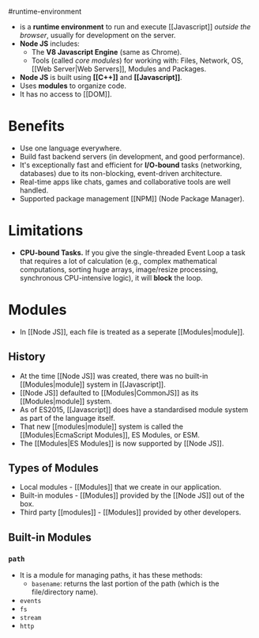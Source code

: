 #runtime-environment
- is a **runtime environment** to run and execute [[Javascript]] *outside the browser*, usually for development on the server.
- **Node JS** includes:
	- The **V8 Javascript Engine** (same as Chrome).
	- Tools (called *core modules*) for working with: Files, Network, OS, [[Web Server|Web Servers]], Modules and Packages.
- **Node JS** is built using **[[C++]]** and **[[Javascript]]**.
- Uses **modules** to organize code.
- It has no access to [[DOM]].
# Benefits
- Use one language everywhere.
- Build fast backend servers (in development, and good performance).
- It's exceptionally fast and efficient for **I/O-bound** tasks (networking, databases) due to its non-blocking, event-driven architecture.
- Real-time apps like chats, games and collaborative tools are well handled.
- Supported package management [[NPM]] (Node Package Manager).
# Limitations
- **CPU-bound Tasks.** If you give the single-threaded Event Loop a task that requires a lot of calculation (e.g., complex mathematical computations, sorting huge arrays, image/resize processing, synchronous CPU-intensive logic), it will **block** the loop.
# Modules
- In [[Node JS]], each file is treated as a seperate [[Modules|module]].
## History
- At the time [[Node JS]] was created, there was no built-in [[Modules|module]] system in [[Javascript]].
- [[Node JS]] defaulted to [[Modules|CommonJS]] as its [[Modules|module]] system.
- As of ES2015, [[Javascript]] does have a standardised module system as part of the language itself.
- That new [[modules|module]] system is called the [[Modules|EcmaScript Modules]], ES Modules, or ESM.
- The [[Modules|ES Modules]] is now supported by [[Node JS]].
## Types of Modules
- Local modules - [[Modules]] that we create in our application.
- Built-in modules - [[Modules]] provided by the [[Node JS]] out of the box.
- Third party [[modules]] - [[Modules]] provided by other developers.
## Built-in Modules
### `path`
- It is a module for managing paths, it has these methods:
	- `basename`: returns the last portion of the path (which is the file/directory name).
- `events`
- `fs`
- `stream`
- `http`
